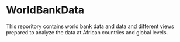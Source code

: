 # WorldBankData
This reporitory contains world bank data and data and different views prepared to analyze the data at African countries and global levels.
